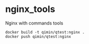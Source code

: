 # nginx_tools
Nginx with commands tools

```
docker build -t qimin/qtest:nginx .
docker push qimin/qtest:nginx
```
